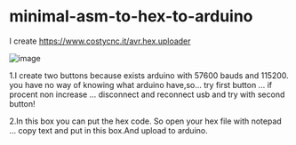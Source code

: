 # minimal-asm-to-hex-to-arduino

I create https://www.costycnc.it/avr.hex.uploader

![image](https://github.com/costycnc/minimal-asm-to-hex-to-arduino/assets/3405110/aad6170d-b068-48ea-8ce0-eca87676716d)

 1.I create two buttons because exists arduino with 57600 bauds and 115200. you have no way of knowing what arduino have,so... try first button ... if procent non increase ... disconnect and reconnect usb and try with second button!


2.In this box you can put the hex code. So open your hex file with notepad ... copy text and put in this box.And upload to arduino.


       
